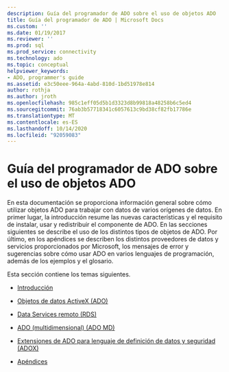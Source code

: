 ```yaml
---
description: Guía del programador de ADO sobre el uso de objetos ADO
title: Guía del programador de ADO | Microsoft Docs
ms.custom: ''
ms.date: 01/19/2017
ms.reviewer: ''
ms.prod: sql
ms.prod_service: connectivity
ms.technology: ado
ms.topic: conceptual
helpviewer_keywords:
- ADO, programmer's guide
ms.assetid: e3c50eee-964a-4abd-810d-1bd51978e814
author: rothja
ms.author: jroth
ms.openlocfilehash: 985c1eff05d5b1d3323d8b99818a48258b6c5ed4
ms.sourcegitcommit: 76ab3b57718341c6057613c9bd38cf82fb17786e
ms.translationtype: MT
ms.contentlocale: es-ES
ms.lasthandoff: 10/14/2020
ms.locfileid: "92059083"
---
```

# <a name="ado-programmers-guide-for-using-ado-objects"></a>Guía del programador de ADO sobre el uso de objetos ADO
En esta documentación se proporciona información general sobre cómo utilizar objetos ADO para trabajar con datos de varios orígenes de datos. En primer lugar, la introducción resume las nuevas características y el requisito de instalar, usar y redistribuir el componente de ADO. En las secciones siguientes se describe el uso de los distintos tipos de objetos de ADO. Por último, en los apéndices se describen los distintos proveedores de datos y servicios proporcionados por Microsoft, los mensajes de error y sugerencias sobre cómo usar ADO en varios lenguajes de programación, además de los ejemplos y el glosario.

 Esta sección contiene los temas siguientes.

-   [Introducción](./ado-introduction.md)

-   [Objetos de datos ActiveX (ADO)](./data/ado-fundamentals.md?view=sql-server-ver15&preserve-view=true)

-   [Data Services remoto (RDS)](./remote-data-service/remote-data-service-rds.md)

-   [ADO (multidimensional) (ADO MD)](./multidimensional/ado-multidimensional-ado-md.md)

-   [Extensiones de ADO para lenguaje de definición de datos y seguridad (ADOX)](./extensions/ado-extensions-for-data-definition-language-and-security-adox.md)

-   [Apéndices](./appendixes/appendix-a-providers.md?view=sql-server-ver15&preserve-view=true)
